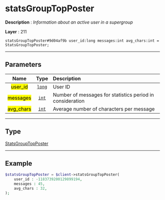 # statsGroupTopPoster

**Description** : *Information about an active user in a supergroup*

**Layer** : 211

```tl
statsGroupTopPoster#9d04af9b user_id:long messages:int avg_chars:int = StatsGroupTopPoster;
```

---

## Parameters

| Name | Type | Description |
| :---: | :---: | :--- |
| <mark>user_id</mark> | [`long`](type/long) | User ID |
| <mark>messages</mark> | [`int`](type/int) | Number of messages for statistics period in consideration |
| <mark>avg_chars</mark> | [`int`](type/int) | Average number of characters per message |

---

## Type

[StatsGroupTopPoster](type/StatsGroupTopPoster)

---

## Example

```php
$statsGroupTopPoster = $client->statsGroupTopPoster(
	user_id : -1183739200129899194,
	messages : 45,
	avg_chars : 32,
);
```
